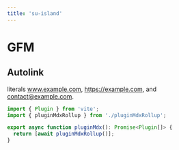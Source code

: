 ```yaml
---
title: 'su-island'
---
```


# GFM 

## Autolink 

literals www.example.com, https://example.com, and contact@example.com.

```ts
import { Plugin } from 'vite';
import { pluginMdxRollup } from './pluginMdxRollup';

export async function pluginMdx(): Promise<Plugin[]> {
  return [await pluginMdxRollup()];
}

```